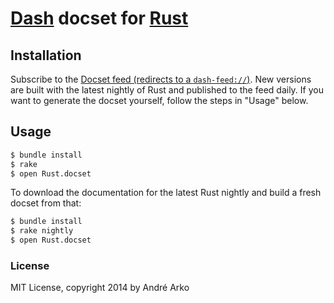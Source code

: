 # [Dash](http://kapeli.com/dash) docset for [Rust](http://rust-lang.org)

## Installation

Subscribe to the [Docset feed (redirects to a `dash-feed://`)](http://docset.crystae.net/feeds/Rust_Nightly.dash-feed). New versions are built with the latest nightly of Rust and published to the feed daily. If you want to generate the docset yourself, follow the steps in "Usage" below.

## Usage

```bash
$ bundle install
$ rake
$ open Rust.docset
```

To download the documentation for the latest Rust nightly and build a
fresh docset from that:

```bash
$ bundle install
$ rake nightly
$ open Rust.docset
```

### License

MIT License, copyright 2014 by André Arko
